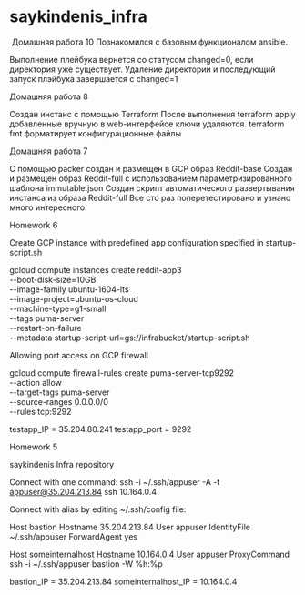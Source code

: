 # saykindenis_infra
 Домашняя работа 10
Познакомился с базовым функционалом ansible.

Выполнение плейбука вернется со статусом changed=0, если директория уже существует. Удаление директории и последующий запуск плэйбука завершается с changed=1


Домашняя работа 8

Создан инстанс с помощью Terraform
После выполнения terraform apply добавленные вручную в web-интерфейсе ключи удаляются.
terraform fmt форматирует конфигурационные файлы


Домашняя работа 7

С помощью packer создан и размещен в GCP образ Reddit-base
Создан и размещен образ Reddit-full с использованием параметризированного шаблона immutable.json
Создан скрипт автоматического развертывания инстанса из образа Reddit-full
Все сто раз поперетестировано и узнано много интересного.


Homework 6

Create GCP instance with predefined app configuration specified in startup-script.sh

gcloud compute instances create reddit-app3 \
       --boot-disk-size=10GB \
       --image-family ubuntu-1604-lts \
       --image-project=ubuntu-os-cloud \
       --machine-type=g1-small \
       --tags puma-server \
       --restart-on-failure \
       --metadata startup-script-url=gs://infrabucket/startup-script.sh

Allowing port access on GCP firewall

gcloud compute firewall-rules create puma-server-tcp9292 \
      --action allow \
      --target-tags puma-server \
      --source-ranges 0.0.0.0/0 \
      --rules tcp:9292

testapp_IP = 35.204.80.241
testapp_port = 9292


Homework 5


saykindenis Infra repository

Connect with one command:
ssh -i ~/.ssh/appuser -A -t appuser@35.204.213.84 ssh 10.164.0.4




Connect with alias by editing ~/.ssh/config file:

Host bastion
	Hostname 35.204.213.84
	User appuser
	IdentityFile ~/.ssh/appuser
	ForwardAgent yes

Host someinternalhost
	Hostname 10.164.0.4
	User appuser
	ProxyCommand ssh -i ~/.ssh/appuser bastion -W %h:%p


bastion_IP = 35.204.213.84
someinternalhost_IP = 10.164.0.4

